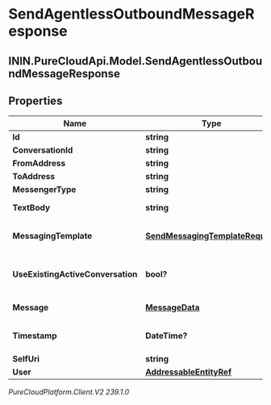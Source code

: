 # SendAgentlessOutboundMessageResponse

## ININ.PureCloudApi.Model.SendAgentlessOutboundMessageResponse

## Properties

|Name | Type | Description | Notes|
|------------ | ------------- | ------------- | -------------|
| **Id** | **string** | The globally unique identifier for the object. | [optional] |
| **ConversationId** | **string** | The identifier of the conversation. | [optional] |
| **FromAddress** | **string** | The sender of the message. | [optional] |
| **ToAddress** | **string** | The recipient of the message. | [optional] |
| **MessengerType** | **string** | Type of messenger. | [optional] |
| **TextBody** | **string** | The body of the text message. (Deprecated - Instead use message.normalizedMessage.text) | [optional] |
| **MessagingTemplate** | [**SendMessagingTemplateRequest**](SendMessagingTemplateRequest) | The messaging template sent. (Deprecated - Instead use message.normalizedMessage.content[#].template) | [optional] |
| **UseExistingActiveConversation** | **bool?** | Use an existing active conversation to send the agentless outbound message. Set this parameter to &#39;true&#39; to use active conversation. Default value: false | [optional] |
| **Message** | [**MessageData**](MessageData) | Sent agentless outbound message in normalized format | [optional] |
| **Timestamp** | **DateTime?** | The time when the message was sent. Date time is represented as an ISO-8601 string. For example: yyyy-MM-ddTHH:mm:ss[.mmm]Z | [optional] |
| **SelfUri** | **string** | The URI for this object | [optional] |
| **User** | [**AddressableEntityRef**](AddressableEntityRef) | Details of the user created the job | [optional] |



_PureCloudPlatform.Client.V2 239.1.0_
